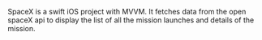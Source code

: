 SpaceX is a swift iOS project with MVVM. It fetches data from the open spaceX api to display the list of all the mission launches and details of the mission.
